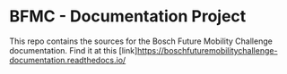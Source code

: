 # BFMC - Documentation Project

This repo contains the sources for the Bosch Future Mobility Challenge documentation. 
Find it at this [link]https://boschfuturemobilitychallenge-documentation.readthedocs.io/
